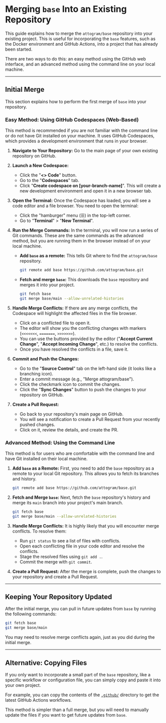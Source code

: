 # Merging `base` Into an Existing Repository

This guide explains how to merge the `attogram/base` repository into your
existing project.
This is useful for incorporating the `base` features, such as the Docker
environment and GitHub Actions, into a project that has already been started.

There are two ways to do this: an easy method using the GitHub web interface,
and an advanced method using the command line on your local machine.

---

## Initial Merge

This section explains how to perform the first merge of `base` into your
repository.

### Easy Method: Using GitHub Codespaces (Web-Based)

This method is recommended if you are not familiar with the command line or do
not have Git installed on your machine.
It uses GitHub Codespaces, which provides a development environment that runs
in your browser.

1.  **Navigate to Your Repository:**
    Go to the main page of your own existing repository on GitHub.

2.  **Launch a New Codespace:**
    - Click the "**<> Code**" button.
    - Go to the "**Codespaces**" tab.
    - Click "**Create codespace on [your-branch-name]**".
      This will create a new development environment and open it in a new browser
      tab.

3.  **Open the Terminal:**
    Once the Codespace has loaded, you will see a code editor and a file
    browser.
    You need to open the terminal:
    - Click the "hamburger" menu (☰) in the top-left corner.
    - Go to "**Terminal**" > "**New Terminal**".

4.  **Run the Merge Commands:**
    In the terminal, you will now run a series of Git commands.
    These are the same commands as the advanced method, but you are running them
    in the browser instead of on your local machine.
    - **Add `base` as a remote:** This tells Git where to find the
      `attogram/base` repository.
      ```bash
      git remote add base https://github.com/attogram/base.git
      ```
    - **Fetch and merge `base`:** This downloads the `base` repository and
      merges it into your project.
      ```bash
      git fetch base
      git merge base/main --allow-unrelated-histories
      ```

5.  **Handle Merge Conflicts:**
    If there are any merge conflicts, the Codespace will highlight the affected
    files in the file browser.
    - Click on a conflicted file to open it.
    - The editor will show you the conflicting changes with markers (`<<<<<<<`,
      `=======`, `>>>>>>>`).
    - You can use the buttons provided by the editor ("**Accept Current
      Change**", "**Accept Incoming Change**", etc.) to resolve the conflicts.
    - Once you have resolved the conflicts in a file, save it.

6.  **Commit and Push the Changes:**
    - Go to the "**Source Control**" tab on the left-hand side (it looks like a
      branching icon).
    - Enter a commit message (e.g., "Merge attogram/base").
    - Click the checkmark icon to commit the changes.
    - Click the "**Sync Changes**" button to push the changes to your
      repository on GitHub.

7.  **Create a Pull Request:**
    - Go back to your repository's main page on GitHub.
    - You will see a notification to create a Pull Request from your recently
      pushed changes.
    - Click on it, review the details, and create the PR.

### Advanced Method: Using the Command Line

This method is for users who are comfortable with the command line and have Git
installed on their local machine.

1.  **Add `base` as a Remote:**
    First, you need to add the `base` repository as a remote to your local Git
    repository.
    This allows you to fetch its branches and history.

    ```bash
    git remote add base https://github.com/attogram/base.git
    ```

2.  **Fetch and Merge `base`:**
    Next, fetch the `base` repository's history and merge its `main` branch
    into your project's main branch.

    ```bash
    git fetch base
    git merge base/main --allow-unrelated-histories
    ```

3.  **Handle Merge Conflicts:**
    It is highly likely that you will encounter merge conflicts.
    To resolve them:
    - Run `git status` to see a list of files with conflicts.
    - Open each conflicting file in your code editor and resolve the conflicts.
    - Stage the resolved files using `git add .`.
    - Commit the merge with `git commit`.

4.  **Create a Pull Request:**
    After the merge is complete, push the changes to your repository and create
    a Pull Request.

---

## Keeping Your Repository Updated

After the initial merge, you can pull in future updates from `base` by running
the following commands:

```bash
git fetch base
git merge base/main
```

You may need to resolve merge conflicts again, just as you did during the
initial merge.

---

## Alternative: Copying Files

If you only want to incorporate a small part of the `base` repository, like a
specific workflow or configuration file, you can simply copy and paste it into
your own project.

For example, you can copy the contents of the
[`.github/`](https://github.com/attogram/base/tree/main/.github) directory to
get the latest GitHub Actions workflows.

This method is simpler than a full merge, but you will need to manually update
the files if you want to get future updates from `base`.
